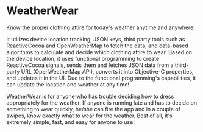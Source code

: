 # WeatherWear

Know the proper clothing attire for today's weather anytime and anywhere!

It utilizes device location tracking, JSON keys, third party tools such as ReactiveCocoa and OpenWeatherMap to fetch the data, and data-based algorithms to calculate and decide which clothing attire to wear. 
Based on the device location, it uses functional programming to create ReactiveCocoa signals, sends them and fetches JSON data from a third-party URL (OpenWeatherMap API), converts it into Objective-C properties, and updates it in the UI. 
Due to the functional programming's capabilities, it can update the location and weather at any time!

WeatherWear is for anyone who has trouble deciding how to dress appropriately for the weather. 
If anyone is running late and has to decide on something to wear quickly, he/she can fire the app and in a couple of swipes, know exactly what to wear for the weather. 
Best of all, it's extremely simple, fast, and easy for anyone to use!
